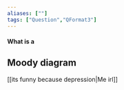 ```yaml
---
aliases: [""]
tags: ["Question","QFormat3"]
---
```


#### What is a
## Moody diagram
[[its funny because depression|Me irl]]